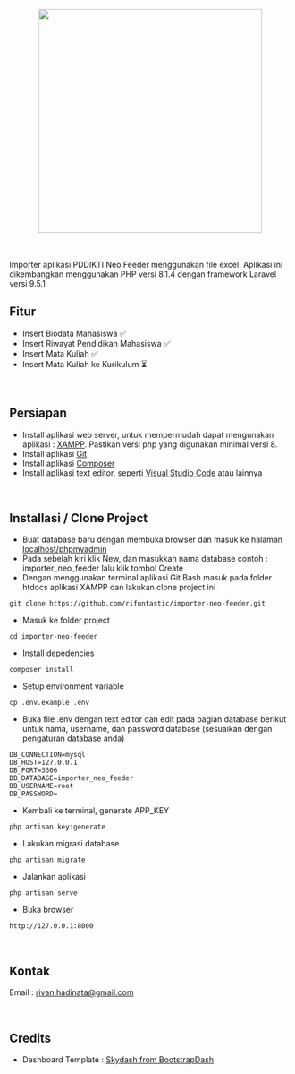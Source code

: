 <p align="center"><img src="https://raw.githubusercontent.com/rifuntastic/importer-neo-feeder/master/public/images/logo-importer.png" width="400"></p>
<br/><br/>
Importer aplikasi PDDIKTI Neo Feeder menggunakan file excel. Aplikasi ini dikembangkan menggunakan PHP versi 8.1.4 dengan framework Laravel versi 9.5.1

<br/>

## Fitur

-   Insert Biodata Mahasiswa :white_check_mark:
-   Insert Riwayat Pendidikan Mahasiswa :white_check_mark:
-   Insert Mata Kuliah :white_check_mark:
-   Insert Mata Kuliah ke Kurikulum :hourglass_flowing_sand:

<br/>

## Persiapan

-   Install aplikasi web server, untuk mempermudah dapat mengunakan aplikasi : <a href="https://www.apachefriends.org/download.html">XAMPP</a>. Pastikan versi php yang digunakan minimal versi 8.
-   Install aplikasi <a href="https://git-scm.com/">Git</a>
-   Install aplikasi <a href="https://getcomposer.org/">Composer</a>
-   Install aplikasi text editor, seperti <a href="https://code.visualstudio.com/">Visual Studio Code</a> atau lainnya

<br/>

## Installasi / Clone Project

-   Buat database baru dengan membuka browser dan masuk ke halaman <a href="http://localhost/phpmyadmin">localhost/phpmyadmin</a>
-   Pada sebelah kiri klik New, dan masukkan nama database contoh : importer_neo_feeder lalu klik tombol Create
-   Dengan menggunakan terminal aplikasi Git Bash masuk pada folder htdocs aplikasi XAMPP dan lakukan clone project ini

```
git clone https://github.com/rifuntastic/importer-neo-feeder.git
```

-   Masuk ke folder project

```
cd importer-neo-feeder
```

-   Install depedencies

```
composer install
```

-   Setup environment variable

```
cp .env.example .env
```

-   Buka file .env dengan text editor dan edit pada bagian database berikut untuk nama, username, dan password database (sesuaikan dengan pengaturan database anda)

```
DB_CONNECTION=mysql
DB_HOST=127.0.0.1
DB_PORT=3306
DB_DATABASE=importer_neo_feeder
DB_USERNAME=root
DB_PASSWORD=
```

-   Kembali ke terminal, generate APP_KEY

```
php artisan key:generate
```

-   Lakukan migrasi database

```
php artisan migrate
```

-   Jalankan aplikasi

```
php artisan serve
```

-   Buka browser

```
http://127.0.0.1:8000
```

<br/>

## Kontak

Email : rivan.hadinata@gmail.com

<br/>

## Credits

-   Dashboard Template : <a href="https://github.com/BootstrapDash/skydash-free-bootstrap-admin-template" target="_blank">Skydash from BootstrapDash</a>
